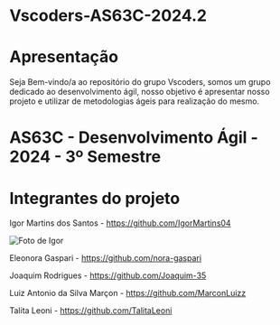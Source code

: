 # Vscoders-AS63C-2024.2

# Apresentação 

Seja Bem-vindo/a ao repositório do grupo Vscoders, somos um grupo dedicado ao desenvolvimento ágil, nosso objetivo é apresentar nosso projeto e utilizar de metodologias ágeis para realização do mesmo.

# AS63C - Desenvolvimento Ágil - 2024 - 3º Semestre

# Integrantes do projeto 

Igor Martins dos Santos - https://github.com/IgorMartins04 

![Foto de Igor](/Fotos_integrantes/imagem_Igor_git.jpg)


Eleonora Gaspari - https://github.com/nora-gaspari

Joaquim Rodrigues - https://github.com/Joaquim-35

Luiz Antonio da Silva Marçon - https://github.com/MarconLuizz

Talita Leoni - https://github.com/TalitaLeoni
